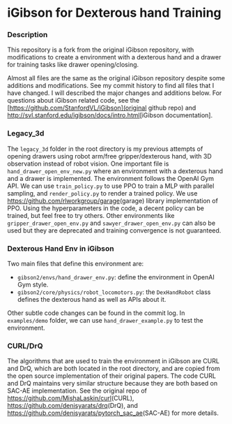 #  iGibson for Dexterous hand Training


### Description

This repository is a fork from the original iGibson repository, with modifications to create a environment with a dexterous hand and a drawer for training tasks like drawer opening/closing.

Almost all files are the same as the original iGibson repository despite some additions and modifications. See my commit history to find all files that I have changed. I will described the major changes and additions below. For questions about iGibson related code, see the [https://github.com/StanfordVL/iGibson](original github repo) and <http://svl.stanford.edu/igibson/docs/intro.html>[iGibson documentation].

### Legacy_3d

The `legacy_3d` folder in the root directory is my previous attempts of opening drawers using robot arm/free gripper/dexterous hand, with 3D observation instead of robot vision. One important file is `hand_drawer_open_env_new.py` where an environment with a dexterous hand and a drawer is implemented. The environment follows the OpenAI Gym API. We can use `train_policy.py` to use PPO to train a MLP with parallel sampling, and `render_policy.py` to render a trained policy. We use <https://github.com/rlworkgroup/garage>(garage) library implementation of PPO. Using the hyperparameters in the code, a decent policy can be trained, but feel free to try others. Other environments like `gripper_drawer_open_env.py` and `sawyer_drawer_open_env.py` can also be used but they are deprecated and training convergence is not guaranteed.

### Dexterous Hand Env in iGibson

Two main files that define this environment are:

- `gibson2/envs/hand_drawer_env.py`: define the environment in OpenAI Gym style.
- `gibson2/core/physics/robot_locomotors.py`: the `DexHandRobot` class defines the dexterous hand as well as APIs about it.

Other subtle code changes can be found in the commit log. In `examples/demo` folder, we can use `hand_drawer_example.py` to test the environment.

### CURL/DrQ

The algorithms that are used to train the environment in iGibson are CURL and DrQ, which are both located in the root directory, and are copied from the open source implementation of their original papers. The code CURL and DrQ maintains very similar structure because they are both based on SAC-AE implementation. See the original repo of <https://github.com/MishaLaskin/curl>(CURL), <https://github.com/denisyarats/drq>(DrQ), and <https://github.com/denisyarats/pytorch_sac_ae>(SAC-AE) for more details.
